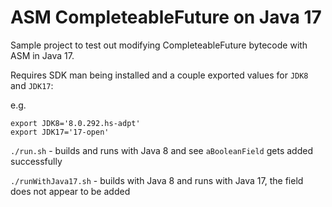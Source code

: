 ASM CompleteableFuture on Java 17
=================================

Sample project to test out modifying CompleteableFuture bytecode with ASM in Java 17.

Requires SDK man being installed and a couple exported values for `JDK8` and `JDK17`:

e.g.
```
export JDK8='8.0.292.hs-adpt'
export JDK17='17-open'
```

`./run.sh` - builds and runs with Java 8 and see `aBooleanField` gets added successfully

`./runWithJava17.sh` - builds with Java 8 and runs with Java 17, the field does not appear to be added


